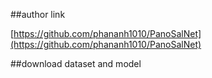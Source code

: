 ##author link

[https://github.com/phananh1010/PanoSalNet](https://github.com/phananh1010/PanoSalNet)

##download dataset and model
